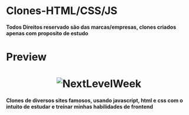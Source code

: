 # Clones-HTML/CSS/JS

<b> Todos Direitos reservado são das marcas/empresas, clones criados apenas com proposito de estudo </b>

# Preview
<h1 align="center">
    <img alt="NextLevelWeek" title="#NextLevelWeek" src="./img/previa.gif" />
</h1>


<h4> Clones de diversos sites famosos, usando javascript, html e css com o intuito de estudar e treinar minhas habilidades de frontend</h4>

